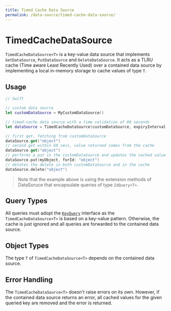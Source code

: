 ```yaml
---
title: Timed Cache Data Source
permalink: /data-source/timed-cache-data-source/
---
```


# TimedCacheDataSource

`TimedCacheDataSource<T>` is a key-value data source that implements `GetDataSource`, `PutDataSource` and `DeleteDataSource`. It acts as a TLRU cache (Time aware Least Recently Used) over a contained data source by implementing a local in-memory storage to cache values of type `T`.

## Usage

```swift
// Swift

// custom data source
let customDataSource = MyCustomDataSource()

// timed-cache data source with a time validation of 60 seconds
let dataSource = TimedCacheDataSource(customDataSource, expiryInterval: 60)

// first get, fetching from customDataSource
dataSource.get("object") 
// second get within 60 secs, value returned comes from the cache
dataSource.get("object") 
// performs a put in the customDataSource and updates the cached value
dataSource.put(myObject, forId: "object") 
// deletes the delete in both customDataSource and in the cache
dataSource.delete("object")
```

>Note that the example above is using the extension methods of DataSoruce that encapsulate queries of type `IdQuery<T>`.

## Query Types

All queries must adopt the [`KeyQuery`](query.md) interface as the `TimedCacheDataSource<T>` is based on a key-value pattern. Otherwise, the cache is just ignored and all queries are forwarded to the contained data source.

## Object Types

The type `T` of `TimedCacheDataSource<T>` depends on the contained data source.

## Error Handling

The `TimedCacheDataSource<T>` doesn't raise errors on its own. However, if the contained data source returns an error, all cached values for the given queried key are removed and the error is returned.
